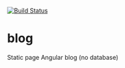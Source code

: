 [![Build Status](https://travis-ci.org/rlgod/blog.svg?branch=release)](https://travis-ci.org/rlgod/blog)

# blog
Static page Angular blog (no database)

